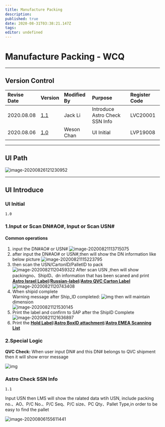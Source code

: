 ```yaml
---
title: Manufacture Packing
description: 
published: true
date: 2020-08-31T03:38:21.147Z
tags: 
editor: undefined
---
```


# **Manufacture Packing - WCQ**

---

## **Version Control**

| Revise Date | Version             | Modified By | Purpose                        | Register Code |
| :---------- | :------------------ | :---------- | :----------------------------- | :------------ |
| 2020.08.08  | [1.1](#1.1) | Jack Li     | Introduce Astro Check SSN Info | LVC20001      |
| 2020.08.06  | [1.0](#1.0) | Weson Chan  | UI Initial                     | LVP19008      |

---

## **UI Path**

![image-20200826121230952](/wcq/pp_f715/transaction/pptpack002/image-20200826121230952.png)

---

## **UI Introduce**

### **UI Initial**

<span id ="1.0">`1.0`</span>

### **1.Input or Scan DN#AO#, Input or Scan USN#**

#### **Common operations**

1. input the DN#AO# or USN#
   ![image-20200821113715075](/wcq/pp_f715/transaction/pptpack002/image-20200821113715075.png)
2. after input the DN#AO# or USN#,then will show the  DN information like below picture
   ![image-20200821115223795](/wcq/pp_f715/transaction/pptpack002/image-20200821115223795.png)
3. then scan the USN/CartonID/PalletID to pack
   ![image-20200821120459322](/wcq/pp_f715/transaction/pptpack002/image-20200821120459322.png)
   After scan USN ,then will show  packingno、ShipID、dn information that has been scaned and print [**Astro Israel Label**](http://10.37.36.18:801/LMS_Doc/WWSite/WCQ/PP_F715/BASEDATA/WCQ_F715_PPBLABEL001_UI/#2astro-israel-label)/[**Russian-label**](http://10.37.36.18:801/LMS_Doc/WWSite/WCQ/PP_F715/BASEDATA/WCQ_F715_PPBLABEL001_UI/#18russian-label)/[**Astro QVC Carton Label**](http://10.37.36.18:801/LMS_Doc/WWSite/WCQ/PP_F715/BASEDATA/WCQ_F715_PPBLABEL001_UI/#23astro-qvc-carton-label)
   ![image-20200821120743408](/wcq/pp_f715/transaction/pptpack002/image-20200821120743408.png)
4. When shipid complete  
   Warning message after Ship_ID completed:
   ![img](/wcq/pp_f715/transaction/pptpack002/clip_image002-1596695991919.jpg)
   then will maintain dimension  
   ![image-20200821121530145](/wcq/pp_f715/transaction/pptpack002/image-20200821121530145.png)
5. Print the label and confirm to SAP after the ShipID Complete
   ![image-20200821121636897](/wcq/pp_f715/transaction/pptpack002/image-20200821121636897.png)
6. Print the [**Hold Label**](http://10.37.36.18:801/LMS_Doc/WWSite/WCQ/PP_F715/BASEDATA/WCQ_F715_PPBLABEL001_UI/#1hold-label)/[**Astro BoxID attachment**](http://10.37.36.18:801/LMS_Doc/WWSite/WCQ/PP_F715/BASEDATA/WCQ_F715_PPBLABEL001_UI/#11astro-boxid-attachment)/[**Astro EMEA Scanning List**](http://10.37.36.18:801/LMS_Doc/WWSite/WCQ/PP_F715/BASEDATA/WCQ_F715_PPBLABEL001_UI/#9astro-emea-scanning-list)

### **2.Special Logic**

**QVC Check:** When user input DN# and this DN# belongs to QVC shipment then it will show error message

![img](/wcq/pp_f715/transaction/pptpack002/clip_image002.jpg)

### **Astro Check SSN Info**

<span id ="1.1">`1.1`</span>

Input USN then LMS will show the ralated data wtih USN, include packing no.、AO、P/C No.、P/C Seq、P/C size、PC Qty、Pallet Type,in order to be easy to find the pallet 

![image-20200806155611441](/wcq/pp_f715/transaction/pptpack002/image-20200806155611441.png)

